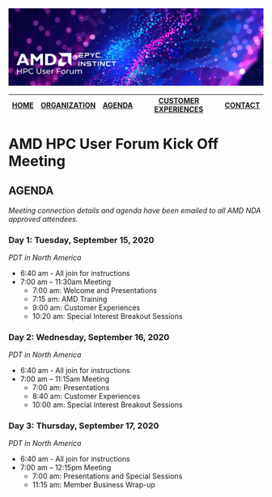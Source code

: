 <img src="images/Smaller-AMDHPCUserTraining_header.png" alt="Comet Rack View" width="700px" />

| [HOME](README.md) | [ORGANIZATION](organization.md) | [AGENDA](agenda.md)  | [CUSTOMER EXPERIENCES](custexp.md) | [CONTACT](contact.md) |
| :-----: | :-----: | :-----: | :-----: | :-----: |

# AMD HPC User Forum Kick Off Meeting

## AGENDA

_Meeting connection details and agenda have been emailed to all AMD NDA approved attendees._

### Day 1: Tuesday, September 15, 2020
_PDT in North America_
* 6:40 am - All join for instructions
* 7:00 am – 11:30am Meeting
   * 7:00 am: Welcome and Presentations
   * 7:15 am: AMD Training
   * 9:00 am: Customer Experiences 
   * 10:20 am: Special Interest Breakout Sessions
   
### Day 2: Wednesday, September 16, 2020
_PDT in North America_
* 6:40 am - All join for instructions
* 7:00 am – 11:15am Meeting
   * 7:00 am: Presentations
   * 8:40 am: Customer Experiences 
   * 10:00 am: Special Interest Breakout Sessions

### Day 3: Thursday, September 17, 2020
_PDT in North America_
* 6:40 am - All join for instructions
* 7:00 am – 12:15pm Meeting
   * 7:00 am: Presentations and Special Sessions
   * 11:15 am: Member Business Wrap-up
